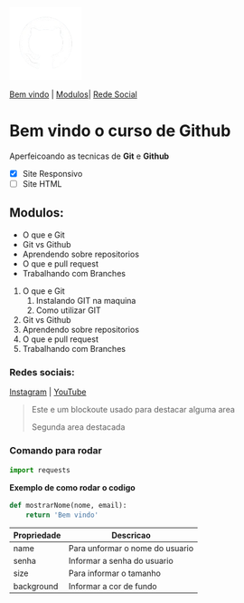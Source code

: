 ![Logo do GitHub](/media/imggithub.png)

[Bem vindo](#bem-vindo-o-curso-de-github) |
[Modulos](#modulos)|
[Rede Social](#redes-sociais)

# Bem vindo o curso de Github
Aperfeicoando as tecnicas de **Git** e **Github**

- [x] Site Responsivo
- [ ] Site HTML

## Modulos:
* O que e Git
* Git vs Github
* Aprendendo sobre repositorios
* O que e pull request
* Trabalhando com Branches

1. O que e Git
    1. Instalando GIT na maquina
    2. Como utilizar GIT 
2. Git vs Github
3. Aprendendo sobre repositorios
4. O que e pull request
5. Trabalhando com Branches

### Redes sociais:
[Instagram](https://instagram.com) | 
[YouTube](https://youtube.com)

>Este e um blockoute usado para destacar alguma area
>
> Segunda area destacada

### Comando para rodar
```python
import requests
```
**Exemplo de como rodar o codigo**

```python
def mostrarNome(nome, email):
    return 'Bem vindo'
```

Propriedade | Descricao 
----------- | ---------
name | Para unformar o nome do usuario
senha | Informar a senha do usuario
size | Para informar o tamanho
background | Informar a cor de fundo